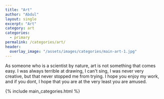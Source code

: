 ```yaml
---
title: "Art"
author: "Abdul"
layout: single
excerpt: "Art"
category: art
categories:
  - primary
permalink: /categories/art/
header:
  overlay_image: "/assets/images/categories/main-art-1.jpg"
---
```

As someone who is a scientist by nature, art is not something that comes easy.
I was always terrible at drawing, I can't sing, I was never very creative, but that never stopped me from trying.
I hope you enjoy my work, and if you dont, I hope that you are at the very least you are amused.

{% include main_categories.html %}
